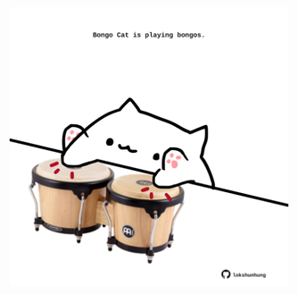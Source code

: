 <!-- built at 26/11/2021, 01:45:07 UTC -->
<p align="center">
  <img width="500" height="500" src="./ReadmeImage.svg">
</p>
